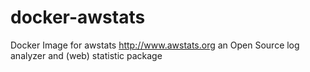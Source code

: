 # docker-awstats
Docker Image for awstats http://www.awstats.org an Open Source log analyzer and (web) statistic package
